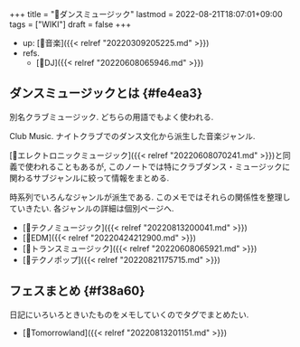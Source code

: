 +++
title = "📝ダンスミュージック"
lastmod = 2022-08-21T18:07:01+09:00
tags = ["WIKI"]
draft = false
+++

-   up: [📂音楽]({{< relref "20220309205225.md" >}})
-   refs.
    -   [🔖DJ]({{< relref "20220608065946.md" >}})


## ダンスミュージックとは {#fe4ea3}

別名クラブミュージック. どちらの用語でもよく使われる.

Club Music. ナイトクラブでのダンス文化から派生した音楽ジャンル.

[📝エレクトロニックミュージック]({{< relref "20220608070241.md" >}})と同義で使われることもあるが, このノートでは特にクラブダンス・ミュージックに関わるサブジャンルに絞って情報をまとめる.

時系列でいろんなジャンルが派生である. このメモではそれらの関係性を整理していきたい. 各ジャンルの詳細は個別ページへ.

-   [📝テクノミュージック]({{< relref "20220813200041.md" >}})
-   [📝EDM]({{< relref "20220424212900.md" >}})
-   [📝トランスミュージック]({{< relref "20220608065921.md" >}})
-   [📝テクノポップ]({{< relref "20220821175715.md" >}})


## フェスまとめ {#f38a60}

日記にいろいろときいたものをメモしていくのでタグでまとめたい.

-   [🔖Tomorrowland]({{< relref "20220813201151.md" >}})
